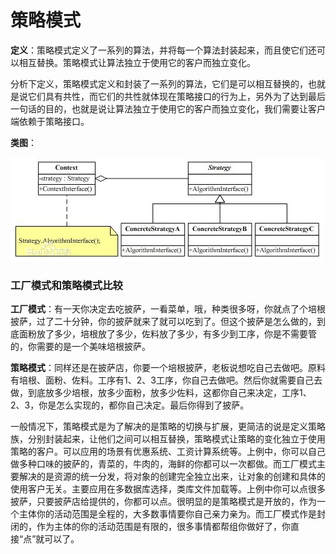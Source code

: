 # 策略模式
**定义**：策略模式定义了一系列的算法，并将每一个算法封装起来，而且使它们还可以相互替换。策略模式让算法独立于使用它的客户而独立变化。

分析下定义，策略模式定义和封装了一系列的算法，它们是可以相互替换的，也就是说它们具有共性，而它们的共性就体现在策略接口的行为上，另外为了达到最后一句话的目的，也就是说让算法独立于使用它的客户而独立变化，我们需要让客户端依赖于策略接口。

**类图**：

![策略模式类图](Strategy.jpg)


### 工厂模式和策略模式比较
**工厂模式**：有一天你决定去吃披萨，一看菜单，哦，种类很多呀，你就点了个培根披萨，过了二十分钟，你的披萨就来了就可以吃到了。但这个披萨是怎么做的，到底面粉放了多少，培根放了多少，佐料放了多少，有多少到工序，你是不需要管的，你需要的是一个美味培根披萨。

**策略模式**：同样还是在披萨店，你要一个培根披萨，老板说想吃自己去做吧。原料有培根、面粉、佐料。工序有1、2、3工序，你自己去做吧。然后你就需要自己去做，到底放多少培根，放多少面粉，放多少佐料，这都你自己来决定，工序1、2、3，你是怎么实现的，都你自己决定。最后你得到了披萨。

一般情况下，策略模式是为了解决的是策略的切换与扩展，更简洁的说是定义策略族，分别封装起来，让他们之间可以相互替换，策略模式让策略的变化独立于使用策略的客户。可以应用的场景有优惠系统、工资计算系统等。上例中，你可以自己做多种口味的披萨的，青菜的，牛肉的，海鲜的你都可以一次都做。而工厂模式主要解决的是资源的统一分发，将对象的创建完全独立出来，让对象的创建和具体的使用客户无关。主要应用在多数据库选择，类库文件加载等。上例中你可以点很多披萨，只要披萨店给提供的，你都可以点。很明显的是策略模式是开放的，作为一个主体你的活动范围是全程的，大多数事情要你自己亲力亲为。而工厂模式作是封闭的，作为主体的你的活动范围是有限的，很多事情都帮组你做好了，你直接“点”就可以了。

